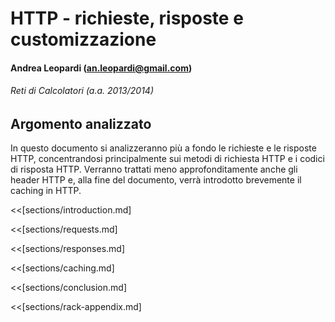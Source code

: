 # HTTP - richieste, risposte e customizzazione

#### Andrea Leopardi (<an.leopardi@gmail.com>)
###### Reti di Calcolatori (a.a. 2013/2014)


## Argomento analizzato
In questo documento si analizzeranno più a fondo le richieste e le risposte
HTTP, concentrandosi principalmente sui metodi di richiesta HTTP e i codici di
risposta HTTP. Verranno trattati meno approfonditamente anche gli header HTTP e,
alla fine del documento, verrà introdotto brevemente il caching in HTTP.


<<[sections/introduction.md]

<!-- BREAK -->
<<[sections/requests.md]

<!-- BREAK -->
<<[sections/responses.md]

<!-- BREAK -->
<<[sections/caching.md]

<<[sections/conclusion.md]

<!-- BREAK -->
<<[sections/rack-appendix.md]


[rfc-http-1.0]: http://tools.ietf.org/html/rfc1945
[rfc-http-1.1]: http://www.ietf.org/rfc/rfc2616.txt
[rfc-http-1.1-2014]: http://tools.ietf.org/html/rfc7231
[rfc-http-headers]: http://www.w3.org/Protocols/rfc2616/rfc2616-sec14.html
[rfc-patch-method]: http://tools.ietf.org/html/rfc5789
[rfc-htcpcp]: http://tools.ietf.org/html/rfc2324
[rfc-deprecating-x-prefix]: http://tools.ietf.org/html/rfc6648
[rfc-http-caching]: http://tools.ietf.org/html/rfc7234
[rfc-etag]: http://www.w3.org/Protocols/rfc2616/rfc2616-sec14.html#sec14.19
[rfc-7231-vs-rfc-2616]: http://tools.ietf.org/html/rfc7231#page-91
[iana-headers]: http://www.iana.org/assignments/message-headers/message-headers.xhtml
[wget]: https://www.gnu.org/software/wget/
[curl]: http://curl.haxx.se/
[httpie]: https://github.com/jakubroztocil/httpie
[http-2.0-wikipedia]: http://en.wikipedia.org/wiki/HTTP_2.0
[http-2.0-website]: http://http2.github.io/
[http-2.0-milestones]: http://en.wikipedia.org/wiki/HTTP_2.0#Development_Milestones
[rack]: http://rack.github.io/
[webrick]: http://ruby-doc.org/stdlib-2.1.2/libdoc/webrick/rdoc/WEBrick.html
[thin]: http://code.macournoyer.com/thin/
[sinatra]: http://www.sinatrarb.com/
[pip]: http://pip.readthedocs.org/en/latest/
[rails]: http://rubyonrails.org/
[web-api]: http://en.wikipedia.org/wiki/Web_API
[webdav]: http://www.webdav.org/
[twitter-api]: https://dev.twitter.com/
[twitter-api-error-codes]: https://dev.twitter.com/docs/error-codes-responses
[programmers-stackexchange]: http://programmers.stackexchange.com/
[rfc-2616-is-dead]: https://www.mnot.net/blog/2014/06/07/rfc2616_is_dead
[rack-env-specification]: http://rubydoc.info/github/rack/rack/master/file/SPEC
[x-headers-deprecated]: http://en.wikipedia.org/wiki/List_of_HTTP_header_fields
[stackoverflow-custom-codes]: http://stackoverflow.com/questions/7996569/can-we-create-custom-http-status-codes
[apache-headers-limit]: http://httpd.apache.org/docs/2.2/mod/core.html#limitrequestfieldsize
[stackexchange-custom-methods]: http://programmers.stackexchange.com/questions/193821/are-there-any-problems-with-implementing-custom-http-methods
[http-1.0-isnt-dead]: http://erlang.2086793.n4.nabble.com/Any-HTTP-1-0-clients-out-there-td2116037.html
